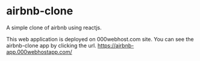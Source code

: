 # airbnb-clone
A simple clone of airbnb using reactjs.

This web application is deployed on 000webhost.com site.
You can see the airbnb-clone app by clicking the url.
https://airbnb-app.000webhostapp.com/
